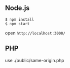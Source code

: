 

## Node.js

```
$ npm install
$ npm start
```
open `http://localhost:3000/`


## PHP

use ./public/same-origin.php
